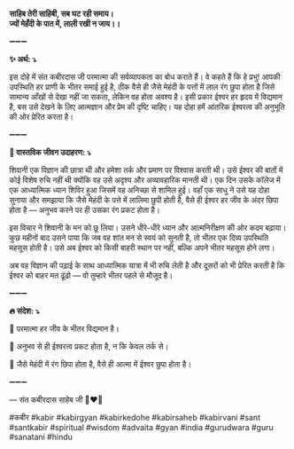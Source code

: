 **साहिब तेरी साहिबी, सब घट रही समाय।\
ज्यों मेहँदी के पात में, लाली रखी न जाय।।**

➖➖➖

**✨ अर्थ: ⤵**

इस दोहे में संत कबीरदास जी परमात्मा की सर्वव्यापकता का बोध कराते हैं। वे कहते हैं कि हे प्रभु! आपकी उपस्थिति हर प्राणी के भीतर समाई हुई है, ठीक वैसे ही जैसे मेहंदी के पत्तों में लाल रंग छुपा होता है जिसे सामान्य आँखों से देखा नहीं जा सकता, लेकिन वह होता अवश्य है। इसी प्रकार ईश्वर हर हृदय में विद्यमान है, बस उसे देखने के लिए आत्मज्ञान और प्रेम की दृष्टि चाहिए। यह दोहा हमें आंतरिक ईश्वरत्व की अनुभूति की ओर प्रेरित करता है।

➖➖➖

**🌾 वास्तविक जीवन उदाहरण: ⤵**

शिवानी एक विज्ञान की छात्रा थी और हमेशा तर्क और प्रमाण पर विश्वास करती थी। उसे ईश्वर की बातों में कोई विशेष रुचि नहीं थी क्योंकि वह उसे अदृश्य और अव्यावहारिक मानती थी। एक दिन उसके कॉलेज में एक आध्यात्मिक ध्यान शिविर हुआ जिसमें वह अनिच्छा से शामिल हुई। वहाँ एक साधु ने उसे यह दोहा सुनाया और समझाया कि जैसे मेहंदी के पत्ते में लालिमा छुपी होती है, वैसे ही ईश्वर हर जीव के अंदर छिपा होता है — अनुभव करने पर ही उसका रंग प्रकट होता है।

इस विचार ने शिवानी के मन को छू लिया। उसने धीरे-धीरे ध्यान और आत्मनिरीक्षण की ओर कदम बढ़ाया। कुछ महीनों बाद उसने पाया कि जब वह शांत मन से स्वयं को सुनती है, तो भीतर एक दिव्य उपस्थिति महसूस होती है। उसे अब ईश्वर को किसी बाहरी स्थान पर नहीं, बल्कि अपने भीतर महसूस होने लगा।

अब वह विज्ञान की पढ़ाई के साथ आध्यात्मिक यात्रा में भी रुचि लेती है और दूसरों को भी प्रेरित करती है कि ईश्वर को बाहर मत ढूंढो — वो तुम्हारे भीतर पहले से मौजूद है।

➖➖➖

**🔥 संदेश: ⤵**

📌 परमात्मा हर जीव के भीतर विद्यमान है।

📌 अनुभव से ही ईश्वरत्व प्रकट होता है, न कि केवल तर्क से।

📌 जैसे मेहंदी में रंग छिपा होता है, वैसे ही आत्मा में ईश्वर छुपा होता है।

➖➖➖

— संत कबीरदास साहेब जी 🙏❤️💯

#कबीर #kabir #kabirgyan #kabirkedohe #kabirsaheb #kabirvani #sant #santkabir #spiritual #wisdom #advaita #gyan #india #gurudwara #guru #sanatani #hindu
